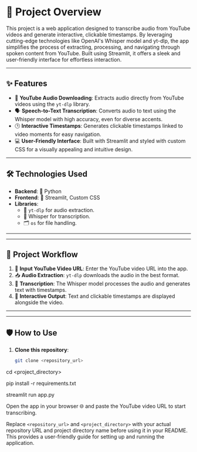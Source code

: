 # 🌟 Project Overview

This project is a web application designed to transcribe audio from YouTube videos and generate interactive, clickable timestamps. By leveraging cutting-edge technologies like OpenAI's Whisper model and yt-dlp, the app simplifies the process of extracting, processing, and navigating through spoken content from YouTube. Built using Streamlit, it offers a sleek and user-friendly interface for effortless interaction.

---

## ✨ Features

- 🎥 **YouTube Audio Downloading**: Extracts audio directly from YouTube videos using the `yt-dlp` library.
- 🗣️ **Speech-to-Text Transcription**: Converts audio to text using the Whisper model with high accuracy, even for diverse accents.
- 🕒 **Interactive Timestamps**: Generates clickable timestamps linked to video moments for easy navigation.
- 💻 **User-Friendly Interface**: Built with Streamlit and styled with custom CSS for a visually appealing and intuitive design.

---

## 🛠️ Technologies Used

- **Backend**: 🐍 Python
- **Frontend**: 🎨 Streamlit, Custom CSS
- **Libraries**:
  - 🔗 `yt-dlp` for audio extraction.
  - 🧠 Whisper for transcription.
  - 🗂️ `os` for file handling.

---

---

## 🚀 Project Workflow

1. 🔗 **Input YouTube Video URL**: Enter the YouTube video URL into the app.
2. 📥 **Audio Extraction**: `yt-dlp` downloads the audio in the best format.
3. 📝 **Transcription**: The Whisper model processes the audio and generates text with timestamps.
4. 🎯 **Interactive Output**: Text and clickable timestamps are displayed alongside the video.

---

---

## 🛡️ How to Use

1. **Clone this repository**:
   ```bash
   git clone <repository_url>
cd <project_directory>

pip install -r requirements.txt

streamlit run app.py

Open the app in your browser 🌐 and paste the YouTube video URL to start transcribing.


Replace `<repository_url>` and `<project_directory>` with your actual repository URL and project directory name before using it in your README. This provides a user-friendly guide for setting up and running the application.
